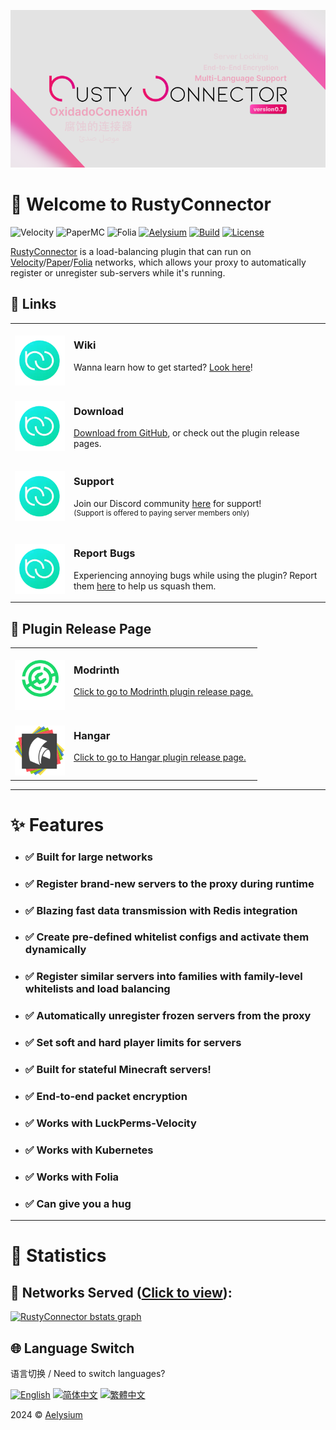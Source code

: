![Aelysium Wordmark Image](https://github.com/Aelysium-Group/.github/blob/main/images/rustyconnector-wordmark.png?raw=true)

# 👋 Welcome to RustyConnector
![Velocity](https://flat.badgen.net/badge/Velocity/3.1.1%20-%203.2.0/1197d1?icon=dockbit)
![PaperMC](https://flat.badgen.net/badge/Paper/1.16%20-%201.20.2/F96854?icon=telegram)
![Folia](https://flat.badgen.net/badge/Folia/Supported/E004BC?icon=maven)
[![Aelysium](https://flat.badgen.net/badge/Discord/Aelysium/5865F2?icon=discord)](https://join.aelysium.group/)
[![Build](https://flat.badgen.net/github/release/Aelysium-Group/rusty-connector?label=Latest%20Stable%20Release&icon=maven)](https://github.com/Aelysium-Group/rusty-connector/releases)
[![License](https://flat.badgen.net/badge/License/MIT/5865F2)](https://github.com/Aelysium-Group/rusty-connector/blob/main/LICENSE)

[RustyConnector] is a load-balancing plugin that can run on [Velocity]/[Paper]/[Folia] networks, which allows your proxy to automatically register or unregister sub-servers while it's running.

<!-- Table-1 -->
<table>
<thead>
<h2>🧭 Links</h2>
</thead>
<tbody>
<tr>
  <td width="80" align="center" valign="top">
    <br>
    <a href="https://wiki.aelysium.group/rusty-connector/"><img src="https://github.com/Aelysium-Group/rusty-connector/blob/development/blob/images/logo/rc-logo.webp?raw=true"></a>
  </td>
  <td valign="top">
    <h3>Wiki</h3>
    <p>
      Wanna learn how to get started? <a href="https://wiki.aelysium.group/rusty-connector/">Look here</a>!
    </p>
  </td>
</tr>
<tr>
  <td width="80" align="center" valign="top">
    <br>
    <a href="https://github.com/Aelysium-Group/rusty-connector/releases"><img src="https://github.com/Aelysium-Group/rusty-connector/blob/development/blob/images/logo/rc-logo.webp?raw=true"></a>
  </td>
  <td valign="top">
    <h3>Download</h3>
    <p>
      <a href="https://github.com/Aelysium-Group/rusty-connector/releases">Download from GitHub</a>, or check out the plugin release pages.
    </p>
  </td>
</tr>
<tr>
  <td width="80" align="center" valign="top">
    <br>
    <a href="https://join.aelysium.group"><img src="https://github.com/Aelysium-Group/rusty-connector/blob/development/blob/images/logo/rc-logo.webp?raw=true"></a>
  </td>
  <td>
    <h3>Support</h3>
    <p>
      Join our Discord community <a href="https://join.aelysium.group">here</a> for support!
      <br>
      <sup>(Support is offered to paying server members only)</sup>
    </p>
  </td>
</tr>
<tr>
  <td width="80" align="center" valign="top">
    <br>
    <a href="https://github.com/Aelysium-Group/rusty-connector/issues"><img src="https://github.com/Aelysium-Group/rusty-connector/blob/development/blob/images/logo/rc-logo.webp?raw=true"></a>
  </td>
  <td>
    <h3>Report Bugs</h3>
    <p>
    Experiencing annoying bugs while using the plugin? Report them <a href="https://github.com/Aelysium-Group/rusty-connector/issues"> here</a> to help us squash them.
    </p>
  </td>
</tr>
</tbody>
</table>

<!-- Table-2 -->
<table>
<thead>
<h2>🚀 Plugin Release Page</h2>
</thead>
<tbody>
<tr>
  <td width="80" align="center" valign="center">
    <br>
    <a href="https://modrinth.com/plugin/rustyconnector"><img src="https://github.com/Aelysium-Group/rusty-connector/blob/development/blob/images/logo/modrinth.svg?raw=true"></a>
  </td>
  <td valign="top">
    <h3>Modrinth</h3>
    <p>
      <a href="https://modrinth.com/plugin/rustyconnector">Click to go to Modrinth plugin release page.</a>
    </p>
  </td>
</tr>
<tr>
  <td width="80" align="center" valign="top">
    <br>
    <a href="https://hangar.papermc.io/nathan-i-martin/RustyConnector"><img src="https://github.com/Aelysium-Group/rusty-connector/blob/development/blob/images/logo/hangar.svg?raw=true"></a>
  </td>
  <td valign="top">
    <h3>Hangar</h3>
    <p>
      <a href="https://hangar.papermc.io/nathan-i-martin/RustyConnector">Click to go to Hangar plugin release page.</a>
    </p>
  </td>
</tr>
</tbody>
</table>

---
# ✨ Features
- ### ✅ Built for large networks
- ### ✅ Register brand-new servers to the proxy during runtime
- ### ✅ Blazing fast data transmission with Redis integration
- ### ✅ Create pre-defined whitelist configs and activate them dynamically
- ### ✅ Register similar servers into families with family-level whitelists and load balancing
- ### ✅ Automatically unregister frozen servers from the proxy
- ### ✅ Set soft and hard player limits for servers
- ### ✅ Built for stateful Minecraft servers!
- ### ✅ End-to-end packet encryption
- ### ✅ Works with LuckPerms-Velocity
- ### ✅ Works with Kubernetes
- ### ✅ Works with Folia
- ### ✅ Can give you a hug
---
# 🎨 Statistics

## 🌌 Networks Served ([Click to view](https://bstats.org/plugin/velocity/RustyConnector/17972)):
[![RustyConnector bstats graph](https://bstats.org/signatures/velocity/RustyConnector.svg)](https://bstats.org/signatures/velocity/RustyConnector.svg)

## 🌐 Language Switch

语言切换 / Need to switch languages?

[![English](https://flat.badgen.net/badge/English/Click%20me/blue)](https://github.com/Aelysium-Group/rusty-connector)
[![简体中文](https://flat.badgen.net/badge/简体中文/Click%20me/blue)](https://github.com/Aelysium-Group/rustyconnector-zhhans)
[![繁體中文](https://flat.badgen.net/badge/繁體中文/Click%20me/blue)](https://github.com/Aelysium-Group/rustyconnector-zhhant)

2024 © [Aelysium](https://www.aelysium.group)

<!-- URL LIST -->
[Folia]:https://github.com/PaperMC/Folia
[Paper]: https://papermc.io
[Velocity]: https://velocitypowered.com
[RustyConnector]: https://github.com/Aelysium-Group/rusty-connector
